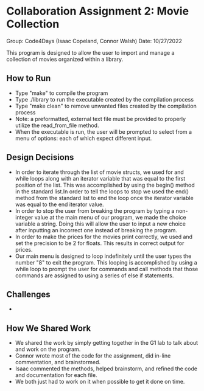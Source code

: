 # Collaboration Assignment 2: Movie Collection
Group: Code4Days (Isaac Copeland, Connor Walsh)
Date: 10/27/2022

This program is designed to allow the user to import and manage a collection of movies organized within a library. 

## How to Run
* Type "make" to compile the program
* Type ./library to run the executable created by the compilation process
* Type "make clean" to remove unwanted files created by the compilation process
* Note: a preformatted, external text file must be provided to properly utilize the read_from_file method.
* When the executable is run, the user will be prompted to select from a menu of options: each of which expect different input.

## Design Decisions
* In order to iterate through the list of movie structs, we used for and while loops along with an iterator variable that was equal to the first position of the list. This was accomplished by using the begin() method in the standard list.In order to tell the loops to stop we used the end() method from the standard list to end the loop once the iterator variable was equal to the end iterator value. 
* In order to stop the user from breaking the program by typing a non-integer value at the main menu of our program, we made the choice variable a string. Doing this will allow the user to input a new choice after inputting an incorrect one instead of breaking the program. 
* In order to make the prices for the movies print correctly, we used <iomanip> and set the precision to be 2 for floats. This results in correct output for prices. 
* Our main menu is designed to loop indefinitely until the user types the number "8" to exit the program. This looping is accomplished by using a while loop to prompt the user for commands and call methods that those commands are assigned to using a series of else if statements.  

## Challenges
*

## How We Shared Work
* We shared the work by simply getting together in the G1 lab to talk about and work on the program.
* Connor wrote most of the code for the assignment, did in-line commentation, and brainstormed.
* Isaac commented the methods, helped brainstorm, and refined the code and documentation for each file.
* We both just had to work on it when possible to get it done on time.